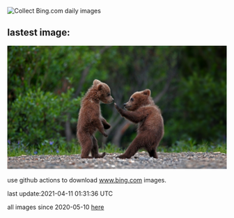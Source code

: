 ![Collect Bing.com daily images](https://github.com/counter2015/bing-daily-images/workflows/Collect%20Bing.com%20daily%20images/badge.svg)
## lastest image:
![](images/SiblingBears.jpg)

use github actions to download www.bing.com images.

last update:2021-04-11 01:31:36 UTC

all images since 2020-05-10 [here](https://github.com/counter2015/bing-daily-images/tree/master/images) 
